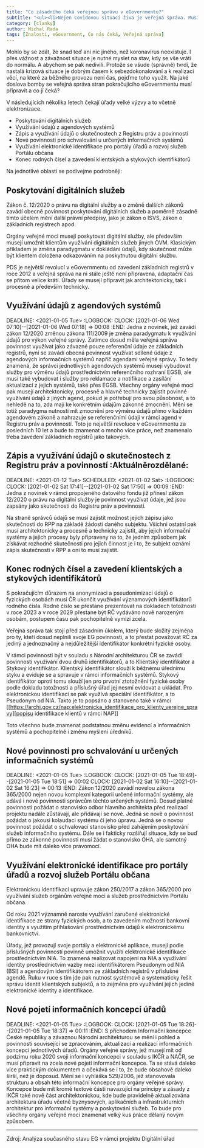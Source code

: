 ```yaml
---
title: "Co zásadního čeká veřejnou správu v eGovernmentu?"
subtitle: "<ul><li>Nejen Covidovou situací živa je veřejná správa. Musí také běžněpracovat.<li>V následujícím období přinese eGovernment řadu změn, jež dopadnou na všechny úřady.<li>Vybrali jsme ty, které jsou natolik významné, že by se na ně úřady měly dlouhodobě připravovat.</ul>"
category: [clanky]
author: Michal Rada
tags: [Znalosti, eGovernment, Co nás čeká, Veřejná správa]
---
```


Mohlo by se zdát, že snad teď ani nic jiného, než koronavirus neexistuje. I přes vážnost a závažnost situace je nutné myslet na stav, kdy se vše vrátí do normálu. A abychom se pak nedivili. Protože se všude (správně) tvrdí, že nastalá krizová situace je dobrým časem k sebezdokonalování a k realizaci věcí, na které za běžného provozu není čas, pojďme toho využít. Na jaké doslova bomby se veřejná správa stran pokračujícího eGovernmentu musí připravit a co jí čeká?


V následujících několika letech čekají úřady velké výzvy a to včetně elektronizace.

- Poskytování digitálních služeb
- Využívání údajů z agendových systémů
- Zápis a využívání údajů o skutečnostech z Registru práv a povinností
- Nové povinnosti pro schvalování u určených informačních systémů
- Využívání elektronické identifikace pro portály úřadů a rozvoj služeb Portálu občana
- Konec rodných čísel a zavedení klientských a stykových identifikátorů

Na jednotlivé oblasti se podívejme podrobněji:
## Poskytování digitálních služeb
 Zákon č. 12/2020 o právu na digitální služby a o změně dalších zákonů zavádí obecně povinnost poskytování digitálních služeb a poměrně zásadně tímto účelem mění další právní předpisy, jako je zákon o ISVS, zákon o základních registrech apod.

 Orgány veřejné moci musejí poskytovat digitální služby, ale především musejí umožnit klientům využívání digitálních služeb jiných OVM. Klasickým příkladem je změna paradygmatu v dokládání údajů, kdy skutečnost může být klientem doložena odkazováním na poskytnutou digitální službu.

 PDS je největší revolucí v eGovernmentu od zavedení základních registrů v roce 2012 a veřejná správa na ni stále ještě není připravena, adaptační čas se přitom velice krátí. Úřady se musejí připravit jak architektonicky, tak i procesně a především technicky.
## Využívání údajů z agendových systémů
DEADLINE: <2021-01-05 Tue>
:LOGBOOK:
CLOCK: [2021-01-06 Wed 07:10]--[2021-01-06 Wed 07:18] => 00:08
:END:
 Jedna z novinek, jež zavádí zákon 12/2020 změnou zákona 111/2009 je změna paradygmatu k využívání údajů pro výkon veřejné správy. Zatímco dosud měla veřejná správa povinnost využívat jako závazné pouze referenční údaje ze základních registrů, nyní se zavádí obecná povinnost využívat sdílené údaje z agendových informačních systémů napříč  agendami veřejné správy.
To tedy znamená, že správci jednotlivých agendových systémů musejí vybudovat služby pro výměnu údajů prostřednictvím referenčního rozhraní EGSB, ale musí také vybudovat i služby pro reklamace a notifikace a zasílání aktualizací z jejich systémů, také přes EGSB.
Všechny orgány veřejné moci pak musejí architektonicky, procesně a hlavně technicky zajistit povinné využívání údajů z jiných agend, pokud je potřebují pro svou působnost, a to nehledě na to, zda mají ke konkrétním údajům zákonné zmocnění. Mění se totiž paradygma nutnosti mít zmocnění pro výměnu údajů přímo v každém agendovém zákoně a nahrazuje se referenčními údaji v rámci agend v Registru práv a povinností.
Toto je největší revoluce v eGovernmentu za posledních 10 let a bude to znamenat o mnoho více práce, než znamenalo třeba zavedení základních registrů jako takových.
## Zápis a využívání údajů o skutečnostech z Registru práv a povinností :Aktuálněrozdělané:
DEADLINE: <2021-01-12 Tue> SCHEDULED: <2021-01-02 Sat>
:LOGBOOK:
CLOCK: [2021-01-02 Sat 17:41]--[2021-01-02 Sat 17:50] => 00:09
:END:
Jedna z novinek v rámci propojeného datového fondu již přinesl zákon
12/2020 o právu na digitální služby je povinnost využívat údaje, jež
jsou zapsány jako skutečnosti do Registru práv a povinností.

Na straně správců údajů se musí zajistit možnost jejich zápisu jako
skutečnosti do RPP na základě žádosti daného subjektu. Všichni ostatní
pak musí architektonicky a procesně a technicky zajistit, aby jejich
informační systémy a jejich procesy byly připraveny na to, že jedním
způsobem jak získávat rozhodné skutečnosti pro jejich činnost je i to,
že subjekt oznámí zápis skutečnosti v RPP a oni to musí zajistit.
## Konec rodných čísel a zavedení klientských a stykových identifikátorů
S pokračujícím důrazem na anonymizaci a pseudonimizaci údajů o fyzických osobách musí ČR ukončit využívání významových identifikátorů rodného čísla. Rodné číslo se přestane prezentovat na dokladech totožnosti v roce 2023 a v roce 2029 přestane být RČ vydáváno nově narozeným osobám, postupem času pak pochopitelně vymizí zcela.

Veřejná správa tak stojí před zásadním úkolem, který bude složitý zejména pro ty, kteří dosud neplnili svoje EG povinnosti, a to přestat považovat RČ za jediný a jednoznačný a nejdůležitější identifikátor konkrétní fyzické osoby.

V rámci povinnosti být v souladu s Národní architekturou ČR se zavádí povinnosti využívání dvou druhů identifikátorů, a to Klientský identifikátor a Stykový identifikátor. Klientský identifikátor slouží k běžnému úřednímu styku a eviduje se a spravuje v rámci informačních systémů. Stykový identifikátor oproti tomu slouží jen pro prvotní ztotožnění fyzické osoby podle dokladu totožnosti a příslušný úřad jej nesmí evidovat a ukládat. Pro elektronickou identifikaci se pak využívá speciální identifikátor, a to Pseudonym od NIA. Takto je to popsáno a stanoveno také v rámci
[[https://archi.gov.cz/nap:elektronicka_identifikace_pro_klienty_verejne_spravy][popisu identifikace klientů v rámci NAP]]

Toto všechno bude znamenat podstatnou změnu evidencí a informačních systémů a pochopitelně i změnu myšlení úředníků.
## Nové povinnosti pro schvalování u určených informačních systémů
DEADLINE: <2021-01-05 Tue>
:LOGBOOK:
CLOCK: [2021-01-05 Tue 18:49]--[2021-01-05 Tue 18:51] => 00:02
CLOCK: [2021-01-02 Sat 16:10]--[2021-01-02 Sat 16:23] => 00:13
:END:
Zákon 12/2020 zavádí novelou zákona 365/2000 nejen novou komplexní kategorii určené informační systémy, ale udává i nové povinnosti správcům těchto určených systémů.
Dosud platné povinnosti požádat o stanovisko odbor hlavního architekta před realizací projektu nadále zůstávají, ale přidávají se nové. Jedná   se nově o povinnost požádat o jakousi kolaudaci systému či jeho úpravu. Jedná se o novou povinnost požádat o schvalovací stanovisko před zahájením poskytování služeb informačního systému.
Dále se i fakticky rozšiřují situace, kdy se buď přímo ze zákonné povinnosti musí žádat o stanovisko OHA, ale samotný OHA bude mít daleko více pravomocí.
## Využívání elektronické identifikace pro portály úřadů a rozvoj služeb Portálu občana


 Elektronickou identifikaci upravuje zákon 250/2017 a zákon 365/2000 pro využívání služeb orgánům veřejné moci a služeb prostřednictvím Portálu občana.

 Od roku 2021 významně naroste využívání zaručené elektronické identifikace ze strany fyzických osob, a to zavedením možnosti bankovní identity s využitím přihlašování prostřednictvím údajů k elektronickému bankovnictví.

 Úřady, jež provozují svoje portály a elektronické aplikace, musejí podle příslušných povinností povinně umožnit využití elektronické identifikace prostřednictvím NIA. To znamená realizovat napojení na NIA a využívání identity prostřednictvím vazby mezi identifikátorem Pseudonym od NIA (BSI) a agendovým identifikátorem ze základních registrů v příslušné agendě. Ruku v ruce s tím jde pak nutnost systémově a systematicky řešit správu identit klientských subjektů, a to zejména pro využívání jejich jediné elektronické identity a identifikace.
## Nové pojetí informačních koncepcí úřadů
DEADLINE: <2021-01-05 Tue>
:LOGBOOK:
CLOCK: [2021-01-05 Tue 18:26]--[2021-01-05 Tue 18:37] => 00:11
:END:
S příchodem Informační koncepce České republiky a závaznou Národní architekturou se mění i pohled a povinnosti související se zpracováním, aktualizací a realizací informačních koncepcí jednotlivých úřadů. Orgány veřejné správy, jež musejí mít od podzimu roku 2020 svoji informační koncepci v souladu s IKČR a NAČR, se musí připravit na zcela nové pojetí informační koncepce. Ta se stává daleko více praktickým dokumentem a očekává se i to, že bude obsahově daleko širší, než je doposud. Mění se i vyhláška 529/2006, jež stanovovala strukturu a obsah této informační koncepce pro orgány veřejné správy.
Koncepce bude mít kromě textové části navazující na principy a zásady z IKČR také nově část architektonickou, kde bude pravidelně aktualizována architektura úřadu včetně byznysových, aplikačních a infrastrukturních architektur pro informační systémy a poskytování služeb. To bude pro všechny orgány veřejné moci znamenat velký kus práce dělaný novým způsobem.

----------

Zdroj: Analýza současného stavu EG v rámci projektu Digitální úřad